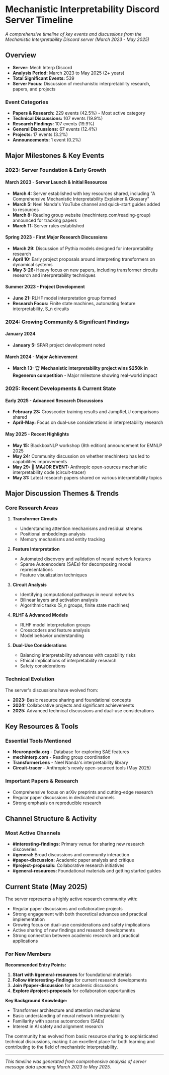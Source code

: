 # Mechanistic Interpretability Discord Server Timeline

*A comprehensive timeline of key events and discussions from the Mechanistic Interpretability Discord server (March 2023 - May 2025)*

## Overview

- **Server:** Mech Interp Discord
- **Analysis Period:** March 2023 to May 2025 (2+ years)
- **Total Significant Events:** 539
- **Server Focus:** Discussion of mechanistic interpretability research, papers, and projects

### Event Categories
- **Papers & Research:** 229 events (42.5%) - Most active category
- **Technical Discussions:** 107 events (19.9%)
- **Research Findings:** 107 events (19.9%)
- **General Discussions:** 67 events (12.4%)
- **Projects:** 17 events (3.2%)
- **Announcements:** 1 event (0.2%)

## Major Milestones & Key Events

### 2023: Server Foundation & Early Growth

#### March 2023 - Server Launch & Initial Resources
- **March 4:** Server established with key resources shared, including "A Comprehensive Mechanistic Interpretability Explainer & Glossary"
- **March 5:** Neel Nanda's YouTube channel and quick-start guides added to resources
- **March 8:** Reading group website (mechinterp.com/reading-group) announced for tracking papers
- **March 11:** Server rules established

#### Spring 2023 - First Major Research Discussions
- **March 29:** Discussion of Pythia models designed for interpretability research
- **April 10:** Early project proposals around interpreting transformers on dynamical systems
- **May 3-26:** Heavy focus on new papers, including transformer circuits research and interpretability techniques

#### Summer 2023 - Project Development
- **June 21:** RLHF model interpretation group formed
- **Research Focus:** Finite state machines, automating feature interpretability, S_n circuits

### 2024: Growing Community & Significant Findings

#### January 2024
- **January 5:** SPAR project development noted

#### March 2024 - Major Achievement
- **March 13:** 🏆 **Mechanistic interpretability project wins $250k in Regeneron competition** - Major milestone showing real-world impact

### 2025: Recent Developments & Current State

#### Early 2025 - Advanced Research Discussions
- **February 23:** Crosscoder training results and JumpReLU comparisons shared
- **April-May:** Focus on dual-use considerations in interpretability research

#### May 2025 - Recent Highlights
- **May 15:** BlackboxNLP workshop (8th edition) announcement for EMNLP 2025
- **May 24:** Community discussion on whether mechinterp has led to capabilities improvements
- **May 29:** 🚀 **MAJOR EVENT:** Anthropic open-sources mechanistic interpretability code (circuit-tracer)
- **May 31:** Latest research papers shared on various interpretability topics

## Major Discussion Themes & Trends

### Core Research Areas

1. **Transformer Circuits**
   - Understanding attention mechanisms and residual streams
   - Positional embeddings analysis
   - Memory mechanisms and entity tracking

2. **Feature Interpretation**
   - Automated discovery and validation of neural network features
   - Sparse Autoencoders (SAEs) for decomposing model representations
   - Feature visualization techniques

3. **Circuit Analysis**
   - Identifying computational pathways in neural networks
   - Bilinear layers and activation analysis
   - Algorithmic tasks (S_n groups, finite state machines)

4. **RLHF & Advanced Models**
   - RLHF model interpretation groups
   - Crosscoders and feature analysis
   - Model behavior understanding

5. **Dual-Use Considerations**
   - Balancing interpretability advances with capability risks
   - Ethical implications of interpretability research
   - Safety considerations

### Technical Evolution

The server's discussions have evolved from:
- **2023:** Basic resource sharing and foundational concepts
- **2024:** Collaborative projects and significant achievements
- **2025:** Advanced technical discussions and dual-use considerations

## Key Resources & Tools

### Essential Tools Mentioned
- **Neuronpedia.org** - Database for exploring SAE features
- **mechinterp.com** - Reading group coordination
- **TransformerLens** - Neel Nanda's interpretability library
- **Circuit-tracer** - Anthropic's newly open-sourced tools (May 2025)

### Important Papers & Research
- Comprehensive focus on arXiv preprints and cutting-edge research
- Regular paper discussions in dedicated channels
- Strong emphasis on reproducible research

## Channel Structure & Activity

### Most Active Channels
- **#interesting-findings:** Primary venue for sharing new research discoveries
- **#general:** Broad discussions and community interaction
- **#paper-discussion:** Academic paper analysis and critique
- **#project-proposals:** Collaborative research initiatives
- **#general-resources:** Foundational materials and getting started guides

## Current State (May 2025)

The server represents a highly active research community with:
- Regular paper discussions and collaborative projects
- Strong engagement with both theoretical advances and practical implementation
- Growing focus on dual-use considerations and safety implications
- Active sharing of new findings and research developments
- Strong connection between academic research and practical applications

### For New Members

**Recommended Entry Points:**
1. **Start with #general-resources** for foundational materials
2. **Follow #interesting-findings** for current research developments
3. **Join #paper-discussion** for academic discussions
4. **Explore #project-proposals** for collaboration opportunities

**Key Background Knowledge:**
- Transformer architecture and attention mechanisms
- Basic understanding of neural network interpretability
- Familiarity with sparse autoencoders (SAEs)
- Interest in AI safety and alignment research

The community has evolved from basic resource sharing to sophisticated technical discussions, making it an excellent place for both learning and contributing to the field of mechanistic interpretability.

---

*This timeline was generated from comprehensive analysis of server message data spanning March 2023 to May 2025.*